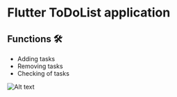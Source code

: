 # Flutter ToDoList application
## Functions 🛠️
- Adding tasks
- Removing tasks
- Checking of tasks

![Alt text](Screenshot)
